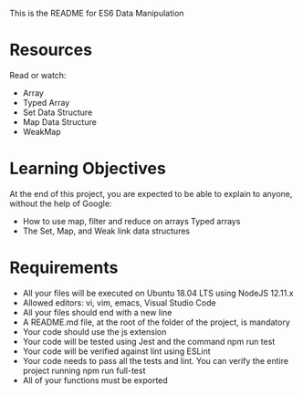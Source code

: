This is the README for ES6 Data Manipulation

# Resources
Read or watch:

* Array
* Typed Array
* Set Data Structure
* Map Data Structure
* WeakMap

# Learning Objectives
At the end of this project, you are expected to be able to explain to anyone, without the help of Google:

* How to use map, filter and reduce on arrays
Typed arrays
* The Set, Map, and Weak link data structures

# Requirements
* All your files will be executed on Ubuntu 18.04 LTS using NodeJS 12.11.x
* Allowed editors: vi, vim, emacs, Visual Studio Code
* All your files should end with a new line
* A README.md file, at the root of the folder of the project, is mandatory
* Your code should use the js extension
* Your code will be tested using Jest and the command npm run test
* Your code will be verified against lint using ESLint
* Your code needs to pass all the tests and lint. You can verify the entire project running npm run full-test
* All of your functions must be exported
